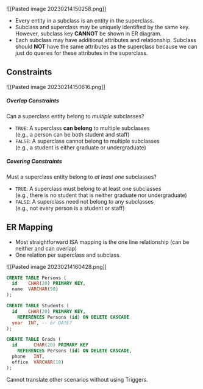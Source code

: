 ![[Pasted image 20230214150258.png]]

- Every entity in a subclass is an entity in the superclass.
- Subclass and superclass may be uniquely identified by the same key. However, subclass key **CANNOT** be shown in ER diagram.
- Each subclass may have additional attributes and relationship. Subclass should **NOT** have the same attributes as the superclass because we can just do queries for these attributes in the superclass.

## Constraints

![[Pasted image 20230214150616.png]]

##### Overlap Constraints

Can a superclass entity belong to _multiple_ subclasses?

-   `TRUE`: A superclass **can belong** to multiple subclasses  
    (e.g., a person can be both student and staff)
-   `FALSE`: A superclass cannot belong to multiple subclasses  
    (e.g., a student is either graduate or undergraduate)

##### Covering Constraints

Must a superclass entity belong to _at least one_ subclasses?

-   `TRUE`: A superclass must belong to at least one subclasses  
    (e.g., there is no student that is neither graduate nor undergraduate)
-   `FALSE`: A superclass need not belong to any subclasses  
    (e.g., not every person is a student or staff)

## ER Mapping

- Most straightforward ISA mapping is the one line relationship (can be neither and can overlap)
- One relation per superclass and subclass.

![[Pasted image 20230214160428.png]]
```sql
CREATE TABLE Persons (
  id    CHAR(20) PRIMARY KEY,
  name  VARCHAR(50)
);

CREATE TABLE Students (
  id    CHAR(20) PRIMARY KEY,
    REFERENCES Persons (id) ON DELETE CASCADE
  year  INT, -- or DATE?
);

CREATE TABLE Grads (
  id      CHAR(20) PRIMARY KEY
    REFERENCES Persons (id) ON DELETE CASCADE,
  phone   INT,
  office  VARCHAR(10)
);
```

Cannot translate other scenarios without using Triggers.
